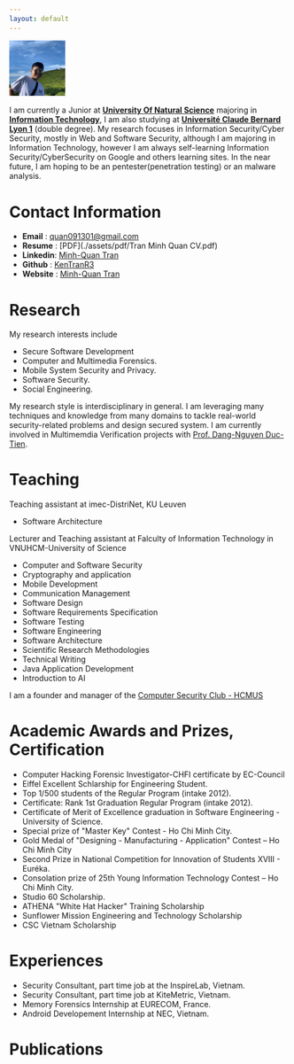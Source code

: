 ```yaml
---
layout: default
---
```


<img src="./assets/images/avatar.jpeg"  width="20%" height="20%">


I am currently a Junior at [**University Of Natural Science**](https://www.hcmus.edu.vn/) majoring in [**Information Technology**](https://www.fit.hcmus.edu.vn/), I am also studying at [**Université Claude Bernard Lyon 1**](https://www.univ-lyon1.fr/en) (double degree).
My research focuses in Information Security/Cyber Security, mostly in Web and Software Security, although I am majoring in Information Technology, however I am always self-learning Information Security/CyberSecurity on Google and others learning sites.
In the near future, I am hoping to be an pentester(penetration testing) or an malware analysis.

# Contact Information
* **Email**   : quan091301@gmail.com
* **Resume**  : [PDF](./assets/pdf/Tran Minh Quan CV.pdf)
* **Linkedin**: [Minh-Quan Tran](https://www.linkedin.com/in/quantran1309/)
* **Github**  : [KenTranR3](https://github.com/KenTranR3)
* **Website**  : [Minh-Quan Tran](https://KenTranR3.github.io/)

# Research
My research interests include

* Secure Software Development
* Computer and Multimedia Forensics.
* Mobile System Security and Privacy.
* Software Security.
* Social Engineering.

My research style is interdisciplinary in general. I am leveraging many techniques and knowledge from many domains to tackle real-world security-related problems and design secured system. I am currently involved in Multimemdia Verification projects with [Prof. Dang-Nguyen Duc-Tien](https://dnductien.github.io/). 

# Teaching
Teaching assistant at imec-DistriNet, KU Leuven
* Software Architecture

Lecturer and Teaching assistant at Falculty of Information Technology in VNUHCM-University of Science
* Computer and Software Security
* Cryptography and application
* Mobile Development
* Communication Management
* Software Design
* Software Requirements Specification 
* Software Testing 
* Software Engineering
* Software Architecture
* Scientific Research Methodologies
* Technical Writing
* Java Application Development
* Introduction to AI

I am a founder and manager of the [Computer Security Club - HCMUS](https://www.facebook.com/hcmus.compsec.club)
# Academic Awards and Prizes, Certification
* Computer Hacking Forensic Investigator-CHFI certificate by EC-Council 
* Eiffel Excellent Schlarship for Engineering Student.
* Top 1/500 students of the Regular Program (intake 2012).
* Certificate: Rank 1st Graduation Regular Program (intake 2012).
* Certificate of Merit of Excellence graduation in Software Engineering - University of Science.
* Special prize of "Master Key" Contest - Ho Chi Minh City.
* Gold Medal of "Designing - Manufacturing - Application" Contest – Ho Chi Minh City
* Second Prize in National Competition for Innovation of Students XVIII - Euréka.
* Consolation prize of 25th Young Information Technology Contest – Ho Chi Minh City.
* Studio 60 Scholarship.
* ATHENA "White Hat Hacker" Training Scholarship
* Sunflower Mission Engineering and Technology Scholarship
* CSC Vietnam Scholarship

# Experiences
* Security Consultant, part time job at the InspireLab, Vietnam.
* Security Consultant, part time job at KiteMetric, Vietnam.
* Memory Forensics Internship at EURECOM, France.
* Android Developement Internship at NEC, Vietnam.

# Publications

<script src="https://bibbase.org/show?bib=https://dblp.org/pid/306/0533.bib&jsonp=1"></script>
